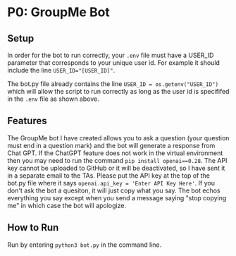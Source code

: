 # P0: GroupMe Bot

## Setup

In order for the bot to run correctly, your `.env` file must have a USER_ID parameter that corresponds to your unique user id. For example it should include the line `USER_ID="[USER_ID]"`.  

The bot.py file already contains the line `USER_ID = os.getenv("USER_ID")` which will allow the script to run correctly as long as the user id is specififed in the `.env` file as shown above.

## Features

The GroupMe bot I have created allows you to ask a question (your question must end in a question mark) and the bot will generate a response from Chat GPT. If the ChatGPT feature does not work in the virtual environment then you may need to run the command `pip install openai==0.28`.   The API key cannot be uploaded to GitHub or it will be deactivated, so I have sent it in a separate email to the TAs. Please put the API key at the top of the bot.py file where it says `openai.api_key = 'Enter API Key Here'`.
If you don't ask the bot a quesiton, it will just copy what you say. The bot echos everything you say except when you send a message saying "stop copying me" in which case the bot will apologize.

## How to Run

Run by entering `python3 bot.py` in the command line.
